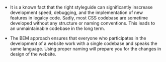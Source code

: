 - It is a known fact that the right styleguide can significantly inscrease development speed, debugging, and the implementation of new features in 
legalcy code. Sadly, most CSS codebase are sometime developed without any structure or naming conventions. This leads to an unmaintainable codebase in the
long term.

- The BEM approach ensures that everyone who participates in the development of a website work with a single codebase and speaks the same language. Using proper naming will prepare you for the changes in design of the website.

